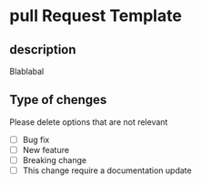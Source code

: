# pull Request Template

## description
Blablabal

## Type of chenges

Please delete options that are not relevant

- [ ] Bug fix
- [ ] New feature
- [ ] Breaking change
- [ ] This change require a documentation update
